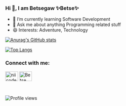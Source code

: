 ### Hi 👋, I am Betsegaw   ✨Betse✨


- 🌱 I’m currently learning Software Development
- 💬 Ask me about anything Programming related stuff
- 😄 Interests: Adventure, Technology

[![Anurag's GitHub stats](https://github-readme-stats.vercel.app/api?username=betses&theme=dracula)](https://github.com/anuraghazra/github-readme-stats)

[![Top Langs](https://github-readme-stats.vercel.app/api/top-langs/?username=betses&layout=compact&theme=dracula)](https://github.com/anuraghazra/github-readme-stats)


<h3 align="left">Connect with me:</h3>
<p align="left">
<a href="https://twitter.com/Betse_s" target="blank"><img align="center" src="https://raw.githubusercontent.com/rahuldkjain/github-profile-readme-generator/master/src/images/icons/Social/twitter.svg" alt="niicode" height="30" width="40" /></a>
<a href="https://www.linkedin.com/in/betsegaw-sebsibe/" target="blank"><img align="center" src="https://raw.githubusercontent.com/rahuldkjain/github-profile-readme-generator/master/src/images/icons/Social/linked-in-alt.svg" alt="Betse" height="30" width="40" /></a>
</p>

<br/>

![Profile views](https://gpvc.arturio.dev/betses)
